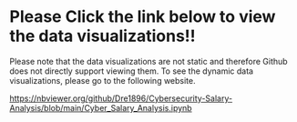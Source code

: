 # Please Click the link below to view the data visualizations!!

Please note that the data visualizations are not static and therefore Github does not directly support viewing them. To see the dynamic data visualizations, please go to the following website.

https://nbviewer.org/github/Dre1896/Cybersecurity-Salary-Analysis/blob/main/Cyber_Salary_Analysis.ipynb
